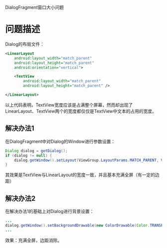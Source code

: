 DialogFragment窗口大小问题

# 问题描述
Dialog的布局文件：
``` xml
<LinearLayout
    android:layout_width="match_parent"
    android:layout_height="match_parent"
    android:orientation="vertical">

    <TextView
        android:layout_width="match_parent"
        android:layout_height="match_parent" />

</LinearLayout>
```

以上代码表明，TextView宽度应该是占满整个屏幕，然而却出现了LinearLayout、TextView两个的宽度都仅仅是TextView中文本的占用的宽度。

## 解决办法1
在DialogFragment中对Dialog的Window进行参数设置：

``` Java
Dialog dialog = getDialog();
if (dialog != null) {
    dialog.getWindow().setLayout(ViewGroup.LayoutParams.MATCH_PARENT, ViewGroup.LayoutParams.MATCH_PARENT);
}
```

其效果是TextView与LinearLayout的宽度一致，并且基本充满全屏（有一定的边距）

## 解决办法2
在解决办法1的基础上对Dialog进行背景设置：

``` Java
...
dialog.getWindow().setBackgroundDrawable(new ColorDrawable(Color.TRANSPARENT)); //窗口背景透明，没有padding
...
```

效果：充满全屏，边距消除。
